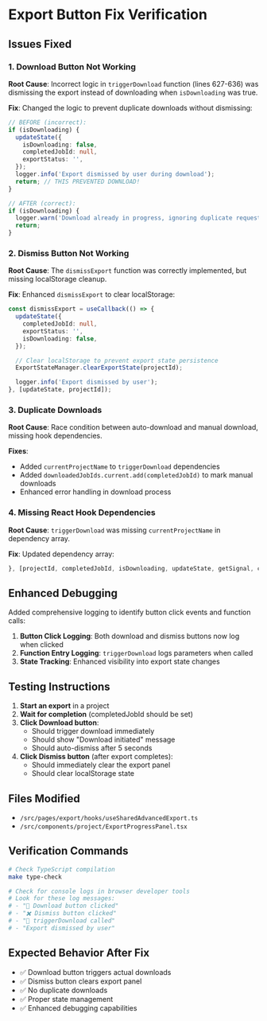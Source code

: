 # Export Button Fix Verification

## Issues Fixed

### 1. Download Button Not Working
**Root Cause**: Incorrect logic in `triggerDownload` function (lines 627-636) was dismissing the export instead of downloading when `isDownloading` was true.

**Fix**: Changed the logic to prevent duplicate downloads without dismissing:
```typescript
// BEFORE (incorrect):
if (isDownloading) {
  updateState({
    isDownloading: false,
    completedJobId: null,
    exportStatus: '',
  });
  logger.info('Export dismissed by user during download');
  return; // THIS PREVENTED DOWNLOAD!
}

// AFTER (correct):
if (isDownloading) {
  logger.warn('Download already in progress, ignoring duplicate request');
  return;
}
```

### 2. Dismiss Button Not Working
**Root Cause**: The `dismissExport` function was correctly implemented, but missing localStorage cleanup.

**Fix**: Enhanced `dismissExport` to clear localStorage:
```typescript
const dismissExport = useCallback(() => {
  updateState({
    completedJobId: null,
    exportStatus: '',
    isDownloading: false,
  });

  // Clear localStorage to prevent export state persistence
  ExportStateManager.clearExportState(projectId);

  logger.info('Export dismissed by user');
}, [updateState, projectId]);
```

### 3. Duplicate Downloads
**Root Cause**: Race condition between auto-download and manual download, missing hook dependencies.

**Fixes**:
- Added `currentProjectName` to `triggerDownload` dependencies
- Added `downloadedJobIds.current.add(completedJobId)` to mark manual downloads
- Enhanced error handling in download process

### 4. Missing React Hook Dependencies
**Root Cause**: `triggerDownload` was missing `currentProjectName` in dependency array.

**Fix**: Updated dependency array:
```typescript
}, [projectId, completedJobId, isDownloading, updateState, getSignal, currentProjectName]);
```

## Enhanced Debugging

Added comprehensive logging to identify button click events and function calls:

1. **Button Click Logging**: Both download and dismiss buttons now log when clicked
2. **Function Entry Logging**: `triggerDownload` logs parameters when called
3. **State Tracking**: Enhanced visibility into export state changes

## Testing Instructions

1. **Start an export** in a project
2. **Wait for completion** (completedJobId should be set)
3. **Click Download button**:
   - Should trigger download immediately
   - Should show "Download initiated" message
   - Should auto-dismiss after 5 seconds
4. **Click Dismiss button** (after export completes):
   - Should immediately clear the export panel
   - Should clear localStorage state

## Files Modified

- `/src/pages/export/hooks/useSharedAdvancedExport.ts`
- `/src/components/project/ExportProgressPanel.tsx`

## Verification Commands

```bash
# Check TypeScript compilation
make type-check

# Check for console logs in browser developer tools
# Look for these log messages:
# - "🔄 Download button clicked"
# - "✖️ Dismiss button clicked"
# - "🔄 triggerDownload called"
# - "Export dismissed by user"
```

## Expected Behavior After Fix

- ✅ Download button triggers actual downloads
- ✅ Dismiss button clears export panel
- ✅ No duplicate downloads
- ✅ Proper state management
- ✅ Enhanced debugging capabilities